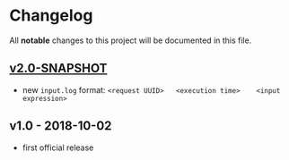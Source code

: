 # Changelog
All **notable** changes to this project will be documented in this file.

## [v2.0-SNAPSHOT]
- new `input.log` format: `<request UUID>	<execution time>	<input expression>`

##  v1.0 - 2018-10-02
- first official release


[v2.0-SNAPSHOT]: https://github.com/mrl5/polyglot-task/compare/v1.0...develop

